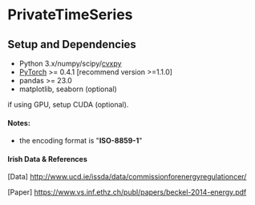 # PrivateTimeSeries


## Setup and Dependencies

+ Python 3.x/numpy/scipy/[cvxpy](http://www.cvxpy.org/en/latest/)
+ [PyTorch](https://pytorch.org) >= 0.4.1  [recommend version >=1.1.0]
+ pandas >= 23.0
+ matplotlib, seaborn (optional)

if using GPU, setup CUDA (optional). 

#### Notes:
- the encoding format is "**ISO-8859-1**" 

#### Irish Data \& References 
[Data] http://www.ucd.ie/issda/data/commissionforenergyregulationcer/

[Paper] https://www.vs.inf.ethz.ch/publ/papers/beckel-2014-energy.pdf
